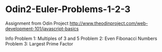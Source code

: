 Odin2-Euler-Problems-1-2-3
==========================

Assignment from Odin Project
http://www.theodinproject.com/web-development-101/javascript-basics

Info
Problem 1: Multiples of 3 and 5
Problem 2: Even Fibonacci Numbers
Problem 3: Largest Prime Factor
